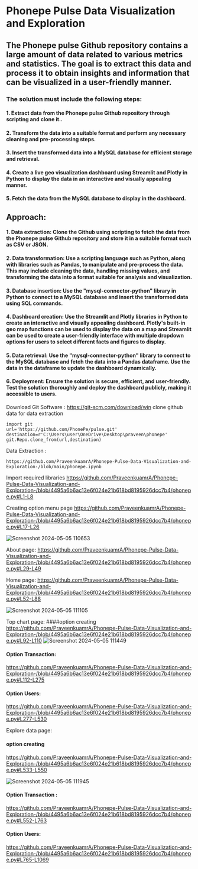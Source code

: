 # Phonepe Pulse Data Visualization and Exploration
## The Phonepe pulse Github repository contains a large amount of data related to various metrics and statistics. The goal is to extract this data and process it to obtain insights and information that can be visualized in a user-friendly manner.
### The solution must include the following steps:
#### 1. Extract data from the Phonepe pulse Github repository through scripting and clone it..
#### 2. Transform the data into a suitable format and perform any necessary cleaning and pre-processing steps.
#### 3. Insert the transformed data into a MySQL database for efficient storage and retrieval.
#### 4. Create a live geo visualization dashboard using Streamlit and Plotly in Python to display the data in an interactive and visually appealing manner.
#### 5. Fetch the data from the MySQL database to display in the dashboard.
## Approach:
#### 1. Data extraction: Clone the Github using scripting to fetch the data from the Phonepe pulse Github repository and store it in a suitable format such as CSV or JSON.
#### 2. Data transformation: Use a scripting language such as Python, along with libraries such as Pandas, to manipulate and pre-process the data. This may include cleaning the data, handling missing values, and transforming the data into a format suitable for analysis and visualization.
#### 3. Database insertion: Use the "mysql-connector-python" library in Python to connect to a MySQL database and insert the transformed data using SQL commands.
#### 4. Dashboard creation: Use the Streamlit and Plotly libraries in Python to create an interactive and visually appealing dashboard. Plotly's built-in geo map functions can be used to display the data on a map and Streamlit can be used to create a user-friendly interface with multiple dropdown options for users to select different facts and figures to display.
#### 5. Data retrieval: Use the "mysql-connector-python" library to connect to the MySQL database and fetch the data into a Pandas dataframe. Use the data in the dataframe to update the dashboard dynamically.
#### 6. Deployment: Ensure the solution is secure, efficient, and user-friendly. Test the solution thoroughly and deploy the dashboard publicly, making it accessible to users.

Download Git Software : https://git-scm.com/download/win
clone github data for data extraction 
```
import git
url='https://github.com/PhonePe/pulse.git'
destination=r'C:\Users\user\OneDrive\Desktop\praveen\phonepe'
git.Repo.clone_from(url,destination)
```
Data Extraction : 
```
https://github.com/PraveenkuamrA/Phonepe-Pulse-Data-Visualization-and-Exploration-/blob/main/phonepe.ipynb
```
Import required libraries
https://github.com/PraveenkuamrA/Phonepe-Pulse-Data-Visualization-and-Exploration-/blob/4495a6b6ac13e6f024e21b618bd8195926dcc7b4/phonepe.py#L1-L8

Creating option menu page
https://github.com/PraveenkuamrA/Phonepe-Pulse-Data-Visualization-and-Exploration-/blob/4495a6b6ac13e6f024e21b618bd8195926dcc7b4/phonepe.py#L17-L26

![Screenshot 2024-05-05 110653](https://github.com/PraveenkuamrA/Phonepe-Pulse-Data-Visualization-and-Exploration-/assets/161042655/36bc4fa5-ee22-44e6-8578-02bc5e8520ca)

About page: 
https://github.com/PraveenkuamrA/Phonepe-Pulse-Data-Visualization-and-Exploration-/blob/4495a6b6ac13e6f024e21b618bd8195926dcc7b4/phonepe.py#L29-L49

Home page:
https://github.com/PraveenkuamrA/Phonepe-Pulse-Data-Visualization-and-Exploration-/blob/4495a6b6ac13e6f024e21b618bd8195926dcc7b4/phonepe.py#L52-L88

![Screenshot 2024-05-05 111105](https://github.com/PraveenkuamrA/Phonepe-Pulse-Data-Visualization-and-Exploration-/assets/161042655/f2324516-f153-477a-a61c-3268386a782c)

Top chart page: 
####option creating 
https://github.com/PraveenkuamrA/Phonepe-Pulse-Data-Visualization-and-Exploration-/blob/4495a6b6ac13e6f024e21b618bd8195926dcc7b4/phonepe.py#L92-L110
![Screenshot 2024-05-05 111449](https://github.com/PraveenkuamrA/Phonepe-Pulse-Data-Visualization-and-Exploration-/assets/161042655/b15f3902-054a-407f-a94e-10fe7570a8d5)

#### Option Transaction: 
https://github.com/PraveenkuamrA/Phonepe-Pulse-Data-Visualization-and-Exploration-/blob/4495a6b6ac13e6f024e21b618bd8195926dcc7b4/phonepe.py#L112-L275

#### Option Users: 
https://github.com/PraveenkuamrA/Phonepe-Pulse-Data-Visualization-and-Exploration-/blob/4495a6b6ac13e6f024e21b618bd8195926dcc7b4/phonepe.py#L277-L530

Explore data page:
#### option creating 
https://github.com/PraveenkuamrA/Phonepe-Pulse-Data-Visualization-and-Exploration-/blob/4495a6b6ac13e6f024e21b618bd8195926dcc7b4/phonepe.py#L533-L550

![Screenshot 2024-05-05 111945](https://github.com/PraveenkuamrA/Phonepe-Pulse-Data-Visualization-and-Exploration-/assets/161042655/a2b71b86-ee3b-4849-85d2-af804eaf6e3f)
#### Option Transaction : 
https://github.com/PraveenkuamrA/Phonepe-Pulse-Data-Visualization-and-Exploration-/blob/4495a6b6ac13e6f024e21b618bd8195926dcc7b4/phonepe.py#L552-L763

#### Option Users: 
https://github.com/PraveenkuamrA/Phonepe-Pulse-Data-Visualization-and-Exploration-/blob/4495a6b6ac13e6f024e21b618bd8195926dcc7b4/phonepe.py#L765-L1069






